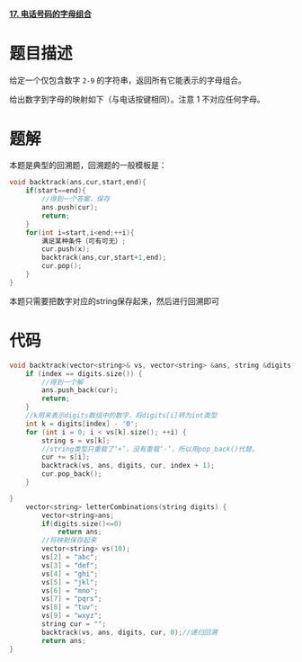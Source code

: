 #### [17. 电话号码的字母组合](https://leetcode-cn.com/problems/letter-combinations-of-a-phone-number/)

# 题目描述

给定一个仅包含数字 `2-9` 的字符串，返回所有它能表示的字母组合。

给出数字到字母的映射如下（与电话按键相同）。注意 1 不对应任何字母。

# 题解

本题是典型的回溯题，回溯题的一般模板是：

```c++
void backtrack(ans,cur,start,end){
	if(start==end){
		//得到一个答案，保存
		ans.push(cur);
		return;
	}
	for(int i=start,i<end;++i){
		满足某种条件（可有可无）;
		cur.push(x);
		backtrack(ans,cur,start+1,end);
		cur.pop();
	}
}
```

本题只需要把数字对应的string保存起来，然后进行回溯即可

# 代码

```c++
void backtrack(vector<string>& vs, vector<string> &ans, string &digits, string &cur, int index) {
	if (index == digits.size()) {
		//得到一个解
		ans.push_back(cur);
		return;
	}
	//k用来表示digits数组中的数字，将digits[i]转为int类型
	int k = digits[index] - '0';
	for (int i = 0; i < vs[k].size(); ++i) {
		string s = vs[k];
		//string类型只重载了‘+’，没有重载‘-’，所以用pop_back()代替。
		cur += s[i];
		backtrack(vs, ans, digits, cur, index + 1);
		cur.pop_back();
	}

}
    vector<string> letterCombinations(string digits) {
        vector<string>ans;
        if(digits.size()<=0)
            return ans;
        //将映射保存起来
	    vector<string> vs(10);
	    vs[2] = "abc";
	    vs[3] = "def";
	    vs[4] = "ghi";
	    vs[5] = "jkl";
	    vs[6] = "mno";
	    vs[7] = "pqrs";
	    vs[8] = "tuv";
	    vs[9] = "wxyz";
	    string cur = "";
	    backtrack(vs, ans, digits, cur, 0);//递归回溯
	    return ans;
}
```




